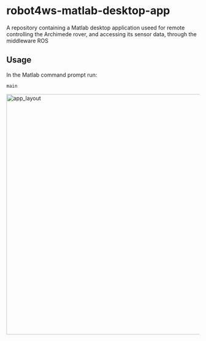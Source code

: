 # robot4ws-matlab-desktop-app
A repository containing a Matlab desktop application useed for remote controlling the Archimede rover, and accessing its sensor data, through the middleware ROS

## Usage
In the Matlab command prompt run:

```
main
```
<img width="627" alt="app_layout" src="https://user-images.githubusercontent.com/70321193/167376798-e7aed605-7410-4aa7-aadb-aeb12fbf616a.png">
